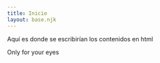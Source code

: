 ```yaml
---
title: Inicio
layout: base.njk
---
```


Aquí es donde se escribirían los contenidos en html

Only for your eyes